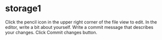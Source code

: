 # storage1

Click the  pencil icon in the upper right corner of the file view to edit.
In the editor, write a bit about yourself.
Write a commit message that describes your changes.
Click Commit changes button.

